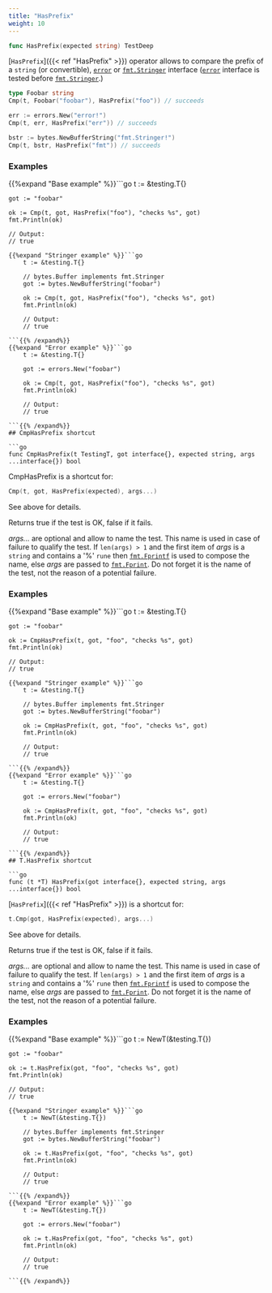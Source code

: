 ```yaml
---
title: "HasPrefix"
weight: 10
---
```


```go
func HasPrefix(expected string) TestDeep
```

[`HasPrefix`]({{< ref "HasPrefix" >}}) operator allows to compare the prefix of a `string` (or
convertible), [`error`](https://golang.org/pkg/builtin/#error) or [`fmt.Stringer`](https://golang.org/pkg/fmt/#Stringer) interface ([`error`](https://golang.org/pkg/builtin/#error) interface is
tested before [`fmt.Stringer`](https://golang.org/pkg/fmt/#Stringer).)

```go
type Foobar string
Cmp(t, Foobar("foobar"), HasPrefix("foo")) // succeeds

err := errors.New("error!")
Cmp(t, err, HasPrefix("err")) // succeeds

bstr := bytes.NewBufferString("fmt.Stringer!")
Cmp(t, bstr, HasPrefix("fmt")) // succeeds
```


### Examples

{{%expand "Base example" %}}```go
	t := &testing.T{}

	got := "foobar"

	ok := Cmp(t, got, HasPrefix("foo"), "checks %s", got)
	fmt.Println(ok)

	// Output:
	// true

```{{% /expand%}}
{{%expand "Stringer example" %}}```go
	t := &testing.T{}

	// bytes.Buffer implements fmt.Stringer
	got := bytes.NewBufferString("foobar")

	ok := Cmp(t, got, HasPrefix("foo"), "checks %s", got)
	fmt.Println(ok)

	// Output:
	// true

```{{% /expand%}}
{{%expand "Error example" %}}```go
	t := &testing.T{}

	got := errors.New("foobar")

	ok := Cmp(t, got, HasPrefix("foo"), "checks %s", got)
	fmt.Println(ok)

	// Output:
	// true

```{{% /expand%}}
## CmpHasPrefix shortcut

```go
func CmpHasPrefix(t TestingT, got interface{}, expected string, args ...interface{}) bool
```

CmpHasPrefix is a shortcut for:

```go
Cmp(t, got, HasPrefix(expected), args...)
```

See above for details.

Returns true if the test is OK, false if it fails.

*args...* are optional and allow to name the test. This name is
used in case of failure to qualify the test. If `len(args) > 1` and
the first item of *args* is a `string` and contains a '%' `rune` then
[`fmt.Fprintf`](https://golang.org/pkg/fmt/#Fprintf) is used to compose the name, else *args* are passed to
[`fmt.Fprint`](https://golang.org/pkg/fmt/#Fprint). Do not forget it is the name of the test, not the
reason of a potential failure.


### Examples

{{%expand "Base example" %}}```go
	t := &testing.T{}

	got := "foobar"

	ok := CmpHasPrefix(t, got, "foo", "checks %s", got)
	fmt.Println(ok)

	// Output:
	// true

```{{% /expand%}}
{{%expand "Stringer example" %}}```go
	t := &testing.T{}

	// bytes.Buffer implements fmt.Stringer
	got := bytes.NewBufferString("foobar")

	ok := CmpHasPrefix(t, got, "foo", "checks %s", got)
	fmt.Println(ok)

	// Output:
	// true

```{{% /expand%}}
{{%expand "Error example" %}}```go
	t := &testing.T{}

	got := errors.New("foobar")

	ok := CmpHasPrefix(t, got, "foo", "checks %s", got)
	fmt.Println(ok)

	// Output:
	// true

```{{% /expand%}}
## T.HasPrefix shortcut

```go
func (t *T) HasPrefix(got interface{}, expected string, args ...interface{}) bool
```

[`HasPrefix`]({{< ref "HasPrefix" >}}) is a shortcut for:

```go
t.Cmp(got, HasPrefix(expected), args...)
```

See above for details.

Returns true if the test is OK, false if it fails.

*args...* are optional and allow to name the test. This name is
used in case of failure to qualify the test. If `len(args) > 1` and
the first item of *args* is a `string` and contains a '%' `rune` then
[`fmt.Fprintf`](https://golang.org/pkg/fmt/#Fprintf) is used to compose the name, else *args* are passed to
[`fmt.Fprint`](https://golang.org/pkg/fmt/#Fprint). Do not forget it is the name of the test, not the
reason of a potential failure.


### Examples

{{%expand "Base example" %}}```go
	t := NewT(&testing.T{})

	got := "foobar"

	ok := t.HasPrefix(got, "foo", "checks %s", got)
	fmt.Println(ok)

	// Output:
	// true

```{{% /expand%}}
{{%expand "Stringer example" %}}```go
	t := NewT(&testing.T{})

	// bytes.Buffer implements fmt.Stringer
	got := bytes.NewBufferString("foobar")

	ok := t.HasPrefix(got, "foo", "checks %s", got)
	fmt.Println(ok)

	// Output:
	// true

```{{% /expand%}}
{{%expand "Error example" %}}```go
	t := NewT(&testing.T{})

	got := errors.New("foobar")

	ok := t.HasPrefix(got, "foo", "checks %s", got)
	fmt.Println(ok)

	// Output:
	// true

```{{% /expand%}}
